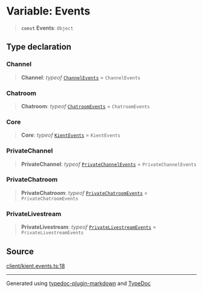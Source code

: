 # Variable: Events

> **`const`** **Events**: `Object`

## Type declaration

### Channel

> **Channel**: *typeof* [`ChannelEvents`](../Internal/enumerations/ChannelEvents.md) = `ChannelEvents`

### Chatroom

> **Chatroom**: *typeof* [`ChatroomEvents`](../Internal/enumerations/ChatroomEvents.md) = `ChatroomEvents`

### Core

> **Core**: *typeof* [`KientEvents`](../Internal/enumerations/KientEvents.md) = `KientEvents`

### PrivateChannel

> **PrivateChannel**: *typeof* [`PrivateChannelEvents`](../Internal/enumerations/PrivateChannelEvents.md) = `PrivateChannelEvents`

### PrivateChatroom

> **PrivateChatroom**: *typeof* [`PrivateChatroomEvents`](../Internal/enumerations/PrivateChatroomEvents.md) = `PrivateChatroomEvents`

### PrivateLivestream

> **PrivateLivestream**: *typeof* [`PrivateLivestreamEvents`](../Internal/enumerations/PrivateLivestreamEvents.md) = `PrivateLivestreamEvents`

## Source

[client/kient.events.ts:18](https://github.com/zSoulweaver/kient/blob/cb3a38e/src/client/kient.events.ts#L18)

***

Generated using [typedoc-plugin-markdown](https://www.npmjs.com/package/typedoc-plugin-markdown) and [TypeDoc](https://typedoc.org/)

